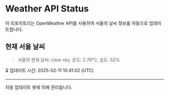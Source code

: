 
# Weather API Status

이 리포지토리는 OpenWeather API를 사용하여 서울의 날씨 정보를 자동으로 업데이트합니다.

## 현재 서울 날씨
> 서울의 현재 날씨: clear sky, 온도: 2.76°C, 습도: 52%

⏳ 업데이트 시간: 2025-02-11 10:41:02 (UTC)

---
자동 업데이트 봇에 의해 관리됩니다.

